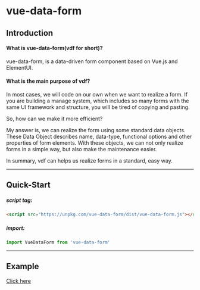 # vue-data-form

## Introduction

#### What is vue-data-form(vdf for short)?

vue-data-form, is a data-driven form component based on Vue.js and ElementUI.

#### What is the main purpose of vdf?

In most cases, we will code on our own when we want to realize a form. If you are building a manage system, which includes so many forms with the same UI framework and structure, you will be tired of copying and pasting.

So, how can we make it more efficient?

My answer is, we can realize the form using some standard data objects. These Data Object describes name, data-type, functional options and other properties of form elements. With these objects, we can not only realize forms in a simple way, but also make the maintenance easier.

In summary, vdf can helps us realize forms in a standard, easy way.

---

## Quick-Start

##### script tag:
```html
<script src="https://unpkg.com/vue-data-form/dist/vue-data-form.js"></script>
```

##### import:
```js
import VueDataForm from 'vue-data-form'
```

---

## Example

[Click here](https://vincentpat.github.io/vue-data-form/)
